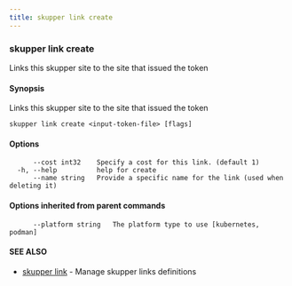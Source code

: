```yaml
---
title: skupper link create
---
```

### skupper link create

Links this skupper site to the site that issued the token

#### Synopsis

Links this skupper site to the site that issued the token

```
skupper link create <input-token-file> [flags]
```

#### Options

```
      --cost int32    Specify a cost for this link. (default 1)
  -h, --help          help for create
      --name string   Provide a specific name for the link (used when deleting it)
```

#### Options inherited from parent commands

```
      --platform string   The platform type to use [kubernetes, podman]
```

#### SEE ALSO

* [skupper link](skupper_link.html)	 - Manage skupper links definitions

<!-- ###### Auto generated by spf13/cobra on 29-May-2024
 -->